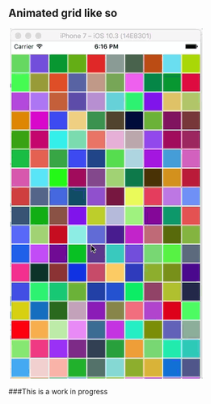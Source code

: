 ## Animated grid like so

 ![alt text][logo]

[logo]: https://github.com/tejasanilshah/animatedGrid/blob/master/animatedGrid/demo.gif "Look it's animated"

###This is a work in progress
